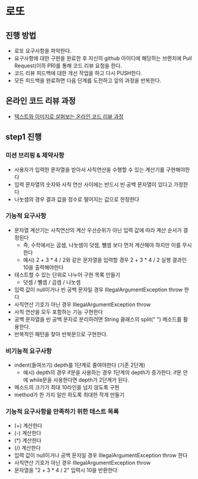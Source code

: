 # 로또
## 진행 방법
* 로또 요구사항을 파악한다.
* 요구사항에 대한 구현을 완료한 후 자신의 github 아이디에 해당하는 브랜치에 Pull Request(이하 PR)를 통해 코드 리뷰 요청을 한다.
* 코드 리뷰 피드백에 대한 개선 작업을 하고 다시 PUSH한다.
* 모든 피드백을 완료하면 다음 단계를 도전하고 앞의 과정을 반복한다.

## 온라인 코드 리뷰 과정
* [텍스트와 이미지로 살펴보는 온라인 코드 리뷰 과정](https://github.com/next-step/nextstep-docs/tree/master/codereview)


## step1 진행

### 미션 브리핑 & 제약사항
- 사용자가 입력한 문자열을 받아서 사칙연산을 수행할 수 있는 계산기를 구현해야한다
- 입력 문자열의 숫자와 사칙 연산 사이에는 반드시 빈 공백 문자열이 있다고 가정한다
- 나눗셈의 경우 결과 값을 정수로 떨어지는 값으로 한정한다

### 기능적 요구사항
- 문자열 계산기는 사칙연산의 계산 우선순위가 아닌 입력 값에 따라 계산 순서가 결정된다
  - 즉, 수학에서는 곱셈, 나눗셈이 덧셈, 뺄셈 보다 먼저 계산해야 하지만 이를 무시한다
  - 예시) 2 + 3 * 4 / 2와 같은 문자열을 입력할 경우 2 + 3 * 4 / 2 실행 결과인 10을 출력해야한다
- 테스트할 수 있는 단위로 나누어 구현 목록 만들기
  - 덧셈 / 뺄셈 / 곱셈 / 나눗셈
- 입력 값이 null이거나 빈 공백 문자일 경우 IllegalArgumentException throw 한다
- 사칙연산 기호가 아닌 경우 IllegalArgumentException throw
- 사칙 연산을 모두 포함하는 기능 구현한다
- 공백 문자열을 빈 공백 문자로 분리하려면 String 클래스의 split(" ") 메소드를 활용한다.
- 반복적인 패턴을 찾아 반복문으로 구현한다.

### 비기능적 요구사항
- indent(들여쓰기) depth를 1단계로 줄여야한다 (기존  2단계)
  - 예시) depth의 경우 if문을 사용하는 경우 1단계의 depth가 증가한다. if문 안에 while문을 사용한다면 depth가 2단계가 된다.
- 메소드의 크기가 최대 10라인을 넘지 않도록 구현
- method가 한 가지 일만 하도록 최대한 작게 만들기

### 기능적 요구사항을 만족하기 위한 테스트 목록
- (+) 계산한다
- (-) 계산한다
- (*) 계산한다
- (/) 계산한다
- 입력 값이 null이거나 공백 문자일 경우 IllegalArgumentException throw 한다
- 사칙연산 기호가 아닌 경우 IllegalArgumentException throw
- 문자열을 "2 + 3 * 4 / 2" 입력시 10을 반환한다